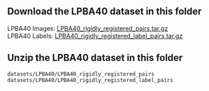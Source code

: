 ## Download the LPBA40 dataset in this folder

LPBA40 Images: [LPBA40_rigidly_registered_pairs.tar.gz](https://www.synapse.org/#!Synapse:syn3251419)  
LPBA40 Labels: [LPBA40_rigidly_registered_label_pairs.tar.gz](https://www.synapse.org/#!Synapse:syn3251070) 

## Unzip the LPBA40 dataset in this folder

`datasets/LPBA40/LPBA40_rigidly_registered_pairs`  
`datasets/LPBA40/LPBA40_rigidly_registered_label_pairs`  
